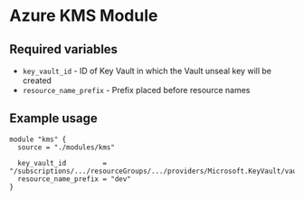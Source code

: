 # Azure KMS Module

## Required variables

* `key_vault_id` - ID of Key Vault in which the Vault unseal key will be created
* `resource_name_prefix` - Prefix placed before resource names

## Example usage

```hcl
module "kms" {
  source = "./modules/kms"

  key_vault_id         = "/subscriptions/.../resourceGroups/.../providers/Microsoft.KeyVault/vaults/..."
  resource_name_prefix = "dev"
}
```
